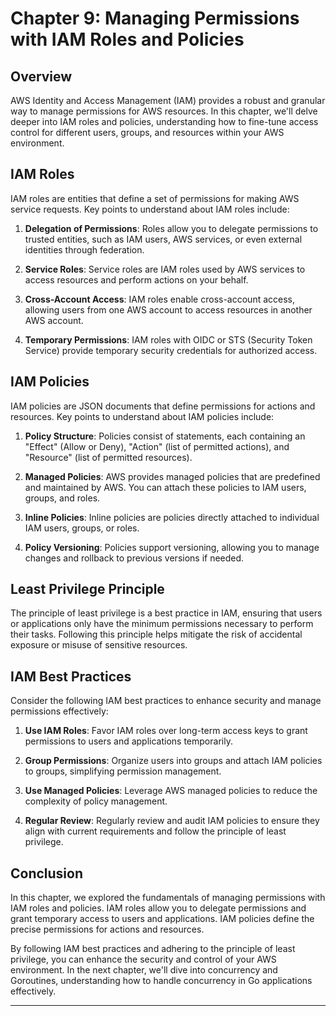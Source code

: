 # Chapter 9: Managing Permissions with IAM Roles and Policies

## Overview

AWS Identity and Access Management (IAM) provides a robust and granular way to manage permissions for AWS resources. In this chapter, we'll delve deeper into IAM roles and policies, understanding how to fine-tune access control for different users, groups, and resources within your AWS environment.

## IAM Roles

IAM roles are entities that define a set of permissions for making AWS service requests. Key points to understand about IAM roles include:

1. **Delegation of Permissions**: Roles allow you to delegate permissions to trusted entities, such as IAM users, AWS services, or even external identities through federation.

2. **Service Roles**: Service roles are IAM roles used by AWS services to access resources and perform actions on your behalf.

3. **Cross-Account Access**: IAM roles enable cross-account access, allowing users from one AWS account to access resources in another AWS account.

4. **Temporary Permissions**: IAM roles with OIDC or STS (Security Token Service) provide temporary security credentials for authorized access.

## IAM Policies

IAM policies are JSON documents that define permissions for actions and resources. Key points to understand about IAM policies include:

1. **Policy Structure**: Policies consist of statements, each containing an "Effect" (Allow or Deny), "Action" (list of permitted actions), and "Resource" (list of permitted resources).

2. **Managed Policies**: AWS provides managed policies that are predefined and maintained by AWS. You can attach these policies to IAM users, groups, and roles.

3. **Inline Policies**: Inline policies are policies directly attached to individual IAM users, groups, or roles.

4. **Policy Versioning**: Policies support versioning, allowing you to manage changes and rollback to previous versions if needed.

## Least Privilege Principle

The principle of least privilege is a best practice in IAM, ensuring that users or applications only have the minimum permissions necessary to perform their tasks. Following this principle helps mitigate the risk of accidental exposure or misuse of sensitive resources.

## IAM Best Practices

Consider the following IAM best practices to enhance security and manage permissions effectively:

1. **Use IAM Roles**: Favor IAM roles over long-term access keys to grant permissions to users and applications temporarily.

2. **Group Permissions**: Organize users into groups and attach IAM policies to groups, simplifying permission management.

3. **Use Managed Policies**: Leverage AWS managed policies to reduce the complexity of policy management.

4. **Regular Review**: Regularly review and audit IAM policies to ensure they align with current requirements and follow the principle of least privilege.

## Conclusion

In this chapter, we explored the fundamentals of managing permissions with IAM roles and policies. IAM roles allow you to delegate permissions and grant temporary access to users and applications. IAM policies define the precise permissions for actions and resources.

By following IAM best practices and adhering to the principle of least privilege, you can enhance the security and control of your AWS environment. In the next chapter, we'll dive into concurrency and Goroutines, understanding how to handle concurrency in Go applications effectively.

---